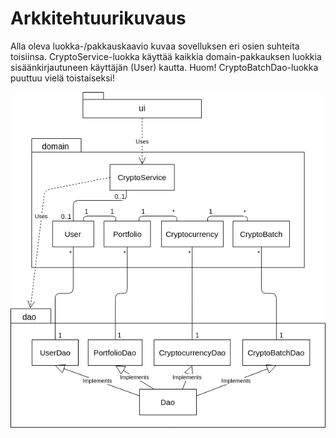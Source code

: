 # Arkkitehtuurikuvaus

Alla oleva luokka-/pakkauskaavio kuvaa sovelluksen eri osien suhteita toisiinsa. CryptoService-luokka käyttää kaikkia domain-pakkauksen luokkia sisäänkirjautuneen käyttäjän (User) kautta. Huom! CryptoBatchDao-luokka puuttuu vielä toistaiseksi!

<img src="https://raw.githubusercontent.com/nakkekakke/CryptoTracker/master/dokumentointi/kuvat/Luokkapakkausdiagrammi.png">
